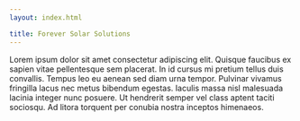 ```yaml
---
layout: index.html

title: Forever Solar Solutions
---
```


Lorem ipsum dolor sit amet consectetur adipiscing elit. Quisque       faucibus ex sapien vitae pellentesque sem placerat. In id cursus mi pretium tellus duis convallis. Tempus leo eu aenean sed diam urna tempor. Pulvinar
vivamus fringilla lacus nec metus bibendum egestas. Iaculis massa nisl malesuada lacinia integer nunc posuere. Ut hendrerit semper vel class aptent taciti sociosqu. Ad litora torquent per conubia nostra inceptos himenaeos.
    